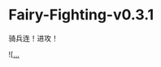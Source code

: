# Fairy-Fighting-v0.3.1
骑兵连！进攻！


![[…](https://github.com/Alrusix/Fairy-Fighting-v0.3.1/blob/632d0d4faeef9bd77109c3d62a74126aa7a7656b/7103fc17829b57931355a6100e25461a.png)
